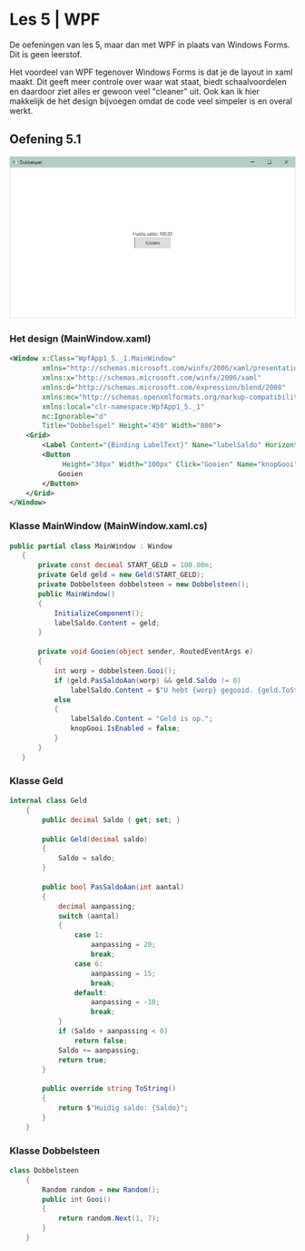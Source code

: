 # Les 5 | WPF
De oefeningen van les 5, maar dan met WPF in plaats van Windows Forms. Dit is geen leerstof.

Het voordeel van WPF tegenover Windows Forms is dat je de layout in xaml maakt. Dit geeft meer controle over waar wat staat, biedt schaalvoordelen en daardoor ziet alles er gewoon veel "cleaner" uit. Ook kan ik hier makkelijk de het design bijvoegen omdat de code veel simpeler is en overal werkt.
## Oefening 5.1

![dobbelspel](afbeeldingen/dobbelspelwpf1.png)

### Het design (MainWindow.xaml)
```xml
<Window x:Class="WpfApp1_5._1.MainWindow"
        xmlns="http://schemas.microsoft.com/winfx/2006/xaml/presentation"
        xmlns:x="http://schemas.microsoft.com/winfx/2006/xaml"
        xmlns:d="http://schemas.microsoft.com/expression/blend/2008"
        xmlns:mc="http://schemas.openxmlformats.org/markup-compatibility/2006"
        xmlns:local="clr-namespace:WpfApp1_5._1"
        mc:Ignorable="d"
        Title="Dobbelspel" Height="450" Width="800">
    <Grid>
        <Label Content="{Binding LabelText}" Name="labelSaldo" HorizontalAlignment="Center" VerticalAlignment="Center" Margin="0,0,0,50"/>
        <Button
             Height="30px" Width="100px" Click="Gooien" Name="knopGooi">
            Gooien
        </Button>
    </Grid>
</Window>
```

### Klasse MainWindow (MainWindow.xaml.cs)
```csharp
public partial class MainWindow : Window
   {
       private const decimal START_GELD = 100.00m;
       private Geld geld = new Geld(START_GELD);
       private Dobbelsteen dobbelsteen = new Dobbelsteen();
       public MainWindow()
       {
           InitializeComponent();
           labelSaldo.Content = geld;
       }

       private void Gooien(object sender, RoutedEventArgs e)
       {
           int worp = dobbelsteen.Gooi();
           if (geld.PasSaldoAan(worp) && geld.Saldo != 0)
               labelSaldo.Content = $"U hebt {worp} gegooid. {geld.ToString()}";
           else
           {
               labelSaldo.Content = "Geld is op.";
               knopGooi.IsEnabled = false;
           }
       }
   }
```
### Klasse Geld
```csharp
internal class Geld
    {
        public decimal Saldo { get; set; }

        public Geld(decimal saldo)
        {
            Saldo = saldo;
        }

        public bool PasSaldoAan(int aantal)
        {
            decimal aanpassing;
            switch (aantal)
            {
                case 1:
                    aanpassing = 20;
                    break;
                case 6:
                    aanpassing = 15;
                    break;
                default:
                    aanpassing = -10;
                    break;
            }
            if (Saldo + aanpassing < 0)
                return false;
            Saldo += aanpassing;
            return true;
        }

        public override string ToString()
        {
            return $"Huidig saldo: {Saldo}";
        }
    }
```
### Klasse Dobbelsteen
```csharp
class Dobbelsteen
    {
        Random random = new Random();
        public int Gooi()
        {
            return random.Next(1, 7);
        }
    }
```
